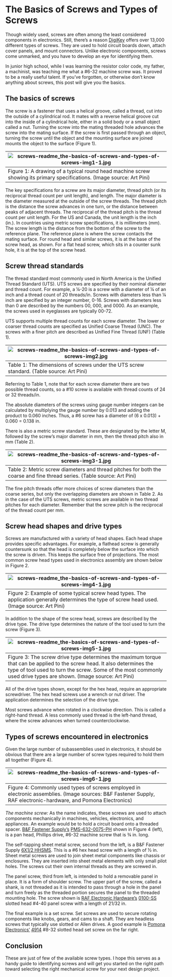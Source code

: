 # The Basics of Screws and Types of Screws

Though widely used, screws are often among the least considered components in electronics. Still, there’s a reason [DigiKey](https://www.digikey.com/) offers over 13,000 different types of screws. They are used to hold circuit boards down, attach cover panels, and mount connectors. Unlike electronic components, screws come unmarked, and you have to develop an eye for identifying them.

In junior high school, while I was learning the resistor color code, my father, a machinist, was teaching me what a #6-32 machine screw was. It proved to be a really useful talent. If you’ve forgotten, or otherwise don’t know anything about screws, this post will give you the basics.

## The basics of screws

The screw is a fastener that uses a helical groove, called a thread, cut into the outside of a cylindrical rod. It mates with a reverse helical groove cut into the inside of a cylindrical hole, either in a solid body or a small object called a nut. Turning the screw into the mating threaded hole advances the screw into the mating surface. If the screw is first passed through an object, turning the screw until the object and the mounting surface are joined mounts the object to the surface (Figure 1).

|![screws-readme_the-basics-of-screws-and-types-of-screws-img1-1.jpg](images/screws-readme_the-basics-of-screws-and-types-of-screws-img1-1.jpg)|
|----------------------------------------------------------------------------------------------------------------------------------------------|
|Figure 1: A drawing of a typical round head machine screw showing its primary specifications. (Image source: Art Pini)|


The key specifications for a screw are its major diameter, thread pitch (or its reciprocal thread count per unit length), and length. The major diameter is the diameter measured at the outside of the screw threads. The thread pitch is the distance the screw advances in one turn, or the distance between peaks of adjacent threads. The reciprocal of the thread pitch is the thread count per unit length. For the US and Canada, the unit length is the inch (in.). In countries using metric screw specifications, it is millimeters (mm). The screw length is the distance from the bottom of the screw to the reference plane. The reference plane is where the screw contacts the mating surface. For round head and similar screws, it is at the base of the screw head, as shown. For a flat head screw, which sits in a counter sunk hole, it is at the top of the screw head.

## Screw thread standards

The thread standard most commonly used in North America is the Unified Thread Standard (UTS). UTS screws are specified by their nominal diameter and thread count. For example, a ¼-20 is a screw with a diameter of ¼ of an inch and a thread count of 20 threads/in. Screws with diameters less than ¼ inch are specified by an integer number, 0-16. Screws with diameters less than 0 are described by the numbers 00, 000, and 0000. As an example, the screws used in eyeglasses are typically 00-72.

UTS supports multiple thread counts for each screw diameter. The lower or coarser thread counts are specified as Unified Coarse Thread (UNC). The screws with a finer pitch are described as Unified Fine Thread (UNF) (Table 1).

|![screws-readme_the-basics-of-screws-and-types-of-screws-img2.jpg](images/screws-readme_the-basics-of-screws-and-types-of-screws-img2.jpg)|
|------------------------------------------------------------------------------------------------------------------------------------------|
|Table 1: The dimensions of screws under the UTS screw standard. (Table source: Art Pini)|


Referring to Table 1, note that for each screw diameter there are two possible thread counts, so a #10 screw is available with thread counts of 24 or 32 threads/in.

The absolute diameters of the screws using gauge number integers can be calculated by multiplying the gauge number by 0.013 and adding the product to 0.060 inches. Thus, a #6 screw has a diameter of (6 x 0.013) + 0.060 = 0.138 in.

There is also a metric screw standard. These are designated by the letter M, followed by the screw’s major diameter in mm, then the thread pitch also in mm (Table 2).

|![screws-readme_the-basics-of-screws-and-types-of-screws-img3-1.jpg](images/screws-readme_the-basics-of-screws-and-types-of-screws-img3-1.jpg)|
|----------------------------------------------------------------------------------------------------------------------------------------------|
|Table 2: Metric screw diameters and thread pitches for both the coarse and fine thread series. (Table source: Art Pini)|


The fine pitch threads offer more choices of screw diameters than the coarse series, but only the overlapping diameters are shown in Table 2. As in the case of the UTS screws, metric screws are available in two thread pitches for each diameter. Remember that the screw pitch is the reciprocal of the thread count per mm.

## Screw head shapes and drive types

Screws are manufactured with a variety of head shapes. Each head shape provides specific advantages. For example, a flathead screw is generally countersunk so that the head is completely below the surface into which the screw is driven. This keeps the surface free of projections. The most common screw head types used in electronics assembly are shown below in Figure 2.

|![screws-readme_the-basics-of-screws-and-types-of-screws-img4-1.jpg](images/screws-readme_the-basics-of-screws-and-types-of-screws-img4-1.jpg)|
|----------------------------------------------------------------------------------------------------------------------------------------------|
|Figure 2: Example of some typical screw head types. The application generally determines the type of screw head used. (Image source: Art Pini)|


In addition to the shape of the screw head, screws are described by the drive type. The drive type determines the nature of the tool used to turn the screw (Figure 3).

|![screws-readme_the-basics-of-screws-and-types-of-screws-img5-1.jpg](images/screws-readme_the-basics-of-screws-and-types-of-screws-img5-1.jpg)|
|----------------------------------------------------------------------------------------------------------------------------------------------|
|Figure 3: The screw drive type determines the maximum torque that can be applied to the screw head. It also determines the type of tool used to turn the screw. Some of the most commonly used drive types are shown. (Image source: Art Pini)|


All of the drive types shown, except for the hex head, require an appropriate screwdriver. The hex head screws use a wrench or nut driver. The application determines the selection of the drive type.

Most screws advance when rotated in a clockwise direction. This is called a right-hand thread. A less commonly used thread is the left-hand thread, where the screw advances when turned counterclockwise.

## Types of screws encountered in electronics

Given the large number of subassemblies used in electronics, it should be obvious that there are a large number of screw types required to hold them all together (Figure 4).

|![screws-readme_the-basics-of-screws-and-types-of-screws-img6-1.jpg](images/screws-readme_the-basics-of-screws-and-types-of-screws-img6-1.jpg)|
|----------------------------------------------------------------------------------------------------------------------------------------------|
|Figure 4: Commonly used types of screws employed in electronic assemblies. (Image sources: B&F Fastener Supply, RAF electronic-hardware, and Pomona Electronics)|


*The machine screw:* As the name indicates, these screws are used to attach components mechanically in machines, vehicles, electronics, and appliances. An example would be to hold a circuit board onto a threaded spacer. [B&F Fastener Supply’s](https://www.digikey.com/en/supplier-centers/bf-fastener-supply) [PMS-632-0075-PH](https://www.digikey.com/en/products/detail/b-f-fastener-supply/PMS-632-0075-PH/51486) shown in Figure 4 (left), is a pan head, Phillips drive, #6-32 machine screw that is ¾ in. long.

The self-tapping sheet metal screw, second from the left, is a B&F Fastener Supply [6X1/2 HHSMS](https://www.digikey.com/en/products/detail/b-f-fastener-supply/6X1-2-HHSMS/333062). This is a #6 hex head screw with a length of ½ in. Sheet metal screws are used to join sheet metal components like chassis or enclosures. They are inserted into sheet metal elements with only small pilot holes. The screws cut their own internal threads as they are screwed in.

The panel screw, third from left, is intended to hold a removable panel in place. It is a form of shoulder screw. The upper part of the screw, called a shank, is not threaded as it is intended to pass through a hole in the panel and turn freely as the threaded portion secures the panel to the threaded mounting hole. The screw shown is [RAF Electronic Hardware’s](https://www.digikey.com/en/supplier-centers/raf) [0100-SS](https://www.digikey.com/en/products/detail/raf-electronic-hardware/0100-SS/7681333) slotted head #4-40 panel screw with a length of 21/32 in.

The final example is a set screw. Set screws are used to secure rotating components like knobs, gears, and cams to a shaft. They are headless screws that typically use slotted or Allen drives. A good example is [Pomona Electronics’](https://www.digikey.com/en/supplier-centers/pomona-electronics) [4914](https://www.digikey.com/en/products/detail/pomona-electronics/4914/737044) #8-32 slotted head set screw on the far right.

## Conclusion

These are just of few of the available screw types. I hope this serves as a handy guide to identifying screws and will get you started on the right path toward selecting the right mechanical screw for your next design project.

